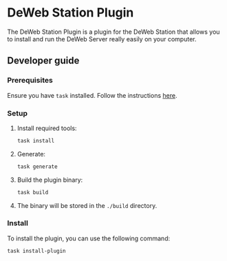 # DeWeb Station Plugin

The DeWeb Station Plugin is a plugin for the DeWeb Station that allows you to install and run the DeWeb Server really easily on your computer.

## Developer guide

### Prerequisites

Ensure you have `task` installed. Follow the instructions [here](https://taskfile.dev/installation/).

### Setup

1. Install required tools:

   ```bash
   task install
   ```

2. Generate:

   ```bash
   task generate
   ```

3. Build the plugin binary:

   ```bash
   task build
   ```

4. The binary will be stored in the `./build` directory.

### Install

To install the plugin, you can use the following command:

```bash
task install-plugin
```

